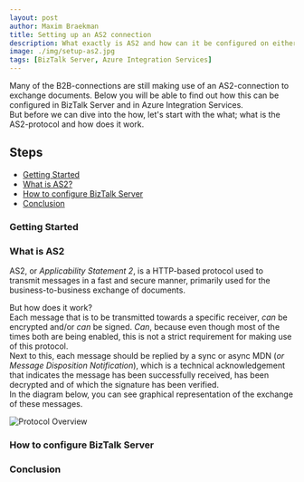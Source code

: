 ```yaml
---
layout: post
author: Maxim Braekman
title: Setting up an AS2 connection
description: What exactly is AS2 and how can it be configured on either BizTalk Server or Azure Integration Services.
image: ./img/setup-as2.jpg
tags: [BizTalk Server, Azure Integration Services]
---
```


Many of the B2B-connections are still making use of an AS2-connection to exchange documents. Below you will be able to find out how this can be configured in BizTalk Server and in Azure Integration Services.  
But before we can dive into the how, let's start with the what; what is the AS2-protocol and how does it work.

## Steps
- [Getting Started](#getting-started)
- [What is AS2?](#what-is-as2)
- [How to configure BizTalk Server](#how-to-configure-biztalk-server)
- [Conclusion](#conclusion)

### Getting Started
  
  
### What is AS2
AS2, or _Applicability Statement 2_, is a HTTP-based protocol used to transmit messages in a fast and secure manner, primarily used for the business-to-business exchange of documents.  

But how does it work?  
Each message that is to be transmitted towards a specific receiver, _can_ be encrypted and/or _can_ be signed. _Can_, because even though most of the times both are being enabled, this is not a strict requirement for making use of this protocol.  
Next to this, each message should be replied by a sync or async MDN (_or Message Disposition Notification_), which is a technical acknowledgement that indicates the message has been successfully received, has been decrypted and of which the signature has been verified.  
In the diagram below, you can see graphical representation of the exchange of these messages.  

![Protocol Overview](../../../../img/posts/as2-setup/protocol-overview.png)  


### How to configure BizTalk Server



### Conclusion